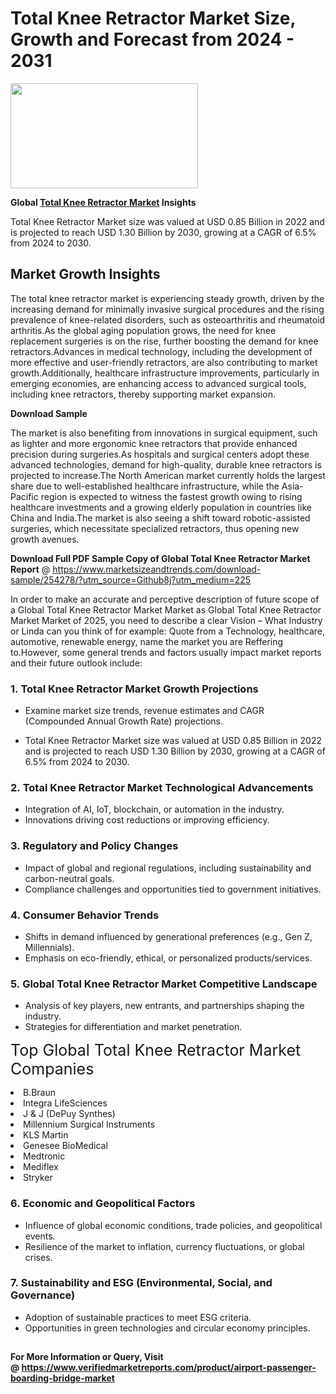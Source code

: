 <H1>Total Knee Retractor Market Size, Growth and Forecast from 2024 - 2031</H1><img class="aligncenter size-medium wp-image-584254" src="https://thirdeyenews.in/wp-content/uploads/2024/09/Global-Market-Research-300x168.jpeg" alt="" width="300" height="168" /><p><strong>Global&nbsp;<a href="https://www.marketsizeandtrends.com/download-sample/254278/?utm_source=Github8j?utm_medium=225">Total Knee Retractor Market</a> Insights</strong></p><p>Total Knee Retractor Market size was valued at USD 0.85 Billion in 2022 and is projected to reach USD 1.30 Billion by 2030, growing at a CAGR of 6.5% from 2024 to 2030.</p><p><h2>Market Growth Insights</h2> <p>The total knee retractor market is experiencing steady growth, driven by the increasing demand for minimally invasive surgical procedures and the rising prevalence of knee-related disorders, such as osteoarthritis and rheumatoid arthritis.As the global aging population grows, the need for knee replacement surgeries is on the rise, further boosting the demand for knee retractors.Advances in medical technology, including the development of more effective and user-friendly retractors, are also contributing to market growth.Additionally, healthcare infrastructure improvements, particularly in emerging economies, are enhancing access to advanced surgical tools, including knee retractors, thereby supporting market expansion.</p> <p><strong>Download Sample</strong></p> <p>The market is also benefiting from innovations in surgical equipment, such as lighter and more ergonomic knee retractors that provide enhanced precision during surgeries.As hospitals and surgical centers adopt these advanced technologies, demand for high-quality, durable knee retractors is projected to increase.The North American market currently holds the largest share due to well-established healthcare infrastructure, while the Asia-Pacific region is expected to witness the fastest growth owing to rising healthcare investments and a growing elderly population in countries like China and India.The market is also seeing a shift toward robotic-assisted surgeries, which necessitate specialized retractors, thus opening new growth avenues.</p> <p><span class=""><strong>Download Full PDF Sample Copy of Global Total Knee Retractor Market Report</strong> @ <a href="https://www.marketsizeandtrends.com/download-sample/254278/?utm_source=Github8j?utm_medium=225" target="_blank">https://www.marketsizeandtrends.com/download-sample/254278/?utm_source=Github8j?utm_medium=225</a></span></p><p>In order to make an accurate and perceptive description of future scope of a Global&nbsp;Total Knee Retractor Market Market as Global&nbsp;Total Knee Retractor Market Market of 2025, you need to describe a clear Vision &ndash; What Industry or Linda can you think of for example: Quote from a Technology, healthcare, automotive, renewable energy, name the market you are Reffering to.However, some general trends and factors usually impact market reports and their future outlook include:</p><h3>1.&nbsp;<strong>Total Knee Retractor Market Growth Projections</strong></h3><ul><li>Examine market size trends, revenue estimates and CAGR (Compounded Annual Growth Rate) projections.</li><li><p>Total Knee Retractor Market size was valued at USD 0.85 Billion in 2022 and is projected to reach USD 1.30 Billion by 2030, growing at a CAGR of 6.5% from 2024 to 2030.</p></li></ul><h3>2.&nbsp;<strong>Total Knee Retractor Market Technological Advancements</strong></h3><ul><li>Integration of AI, IoT, blockchain, or automation in the industry.</li><li>Innovations driving cost reductions or improving efficiency.</li></ul><h3>3.&nbsp;<strong>Regulatory and Policy Changes</strong></h3><ul><li>Impact of global and regional regulations, including sustainability and carbon-neutral goals.</li><li>Compliance challenges and opportunities tied to government initiatives.</li></ul><h3>4.&nbsp;<strong>Consumer Behavior Trends</strong></h3><ul><li>Shifts in demand influenced by generational preferences (e.g., Gen Z, Millennials).</li><li>Emphasis on eco-friendly, ethical, or personalized products/services.</li></ul><h3>5.&nbsp;<strong>Global Total Knee Retractor Market Competitive Landscape</strong></h3><ul><li>Analysis of key players, new entrants, and partnerships shaping the industry.</li><li>Strategies for differentiation and market penetration.</li></ul><p data-pm-slice="1 1 []"><span style="color: inherit; font-family: inherit; font-size: 25px;">Top Global Total Knee Retractor Market Companies</span></p><div class="" data-test-id=""><p><li>B.Braun</li><li> Integra LifeSciences</li><li> J & J (DePuy Synthes)</li><li> Millennium Surgical Instruments</li><li> KLS Martin</li><li> Genesee BioMedical</li><li> Medtronic</li><li> Mediflex</li><li> Stryker</li></p></div><h3>6.&nbsp;<strong>Economic and Geopolitical Factors</strong></h3><ul><li>Influence of global economic conditions, trade policies, and geopolitical events.</li><li>Resilience of the market to inflation, currency fluctuations, or global crises.</li></ul><h3>7.&nbsp;<strong>Sustainability and ESG (Environmental, Social, and Governance)</strong></h3><ul><li>Adoption of sustainable practices to meet ESG criteria.</li><li>Opportunities in green technologies and circular economy principles.</li></ul><h2><strong style="font-size: 14px;">For More Information or Query, Visit @&nbsp;</strong><a style="background-color: #ffffff; font-size: 14px;" href="https://www.marketsizeandtrends.com/report/total-knee-retractor-market/" target="_blank">https://www.verifiedmarketreports.com/product/airport-passenger-boarding-bridge-market</a></h2>